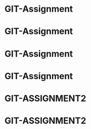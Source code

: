 # GIT-Assignment
# GIT-Assignment
# GIT-Assignment
# GIT-Assignment
# GIT-ASSIGNMENT2
# GIT-ASSIGNMENT2
